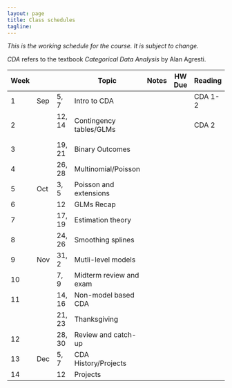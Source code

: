 ```yaml
---
layout: page
title: Class schedules
tagline: 
---
```


*This is the working schedule for the course. It is subject to change.*

_CDA_ refers to the textbook _Categorical Data Analysis_ by Alan Agresti.

Week |       |     | Topic   | Notes | HW Due | Reading
---- | ----- | --- | ------- | ----- |:------:| -------
 1   | Sep | 5, 7   | Intro to CDA |  || CDA 1-2
 2   |     | 12, 14  &nbsp;| Contingency tables/GLMs | || CDA 2
 3   |     | 19, 21 | Binary Outcomes | || 
 4   |     | 26, 28 | Multinomial/Poisson | || 
 5   | Oct | 3, 5   | Poisson and extensions | || 
 6   |     | 12     | GLMs Recap | || 
 7   |     | 17, 19 | Estimation theory | || 
 8   |     | 24, 26 | Smoothing splines | || 
 9   | Nov | 31, 2  | Mutli-level models | | |
 10  |     | 7, 9   | Midterm review and exam | || 
 11  |     | 14, 16 | Non-model based CDA | || 
     |     | 21, 23 | Thanksgiving | || 
 12  |     | 28, 30 | Review and catch-up | || 
 13  | Dec | 5, 7   | CDA History/Projects | || 
 14  |     | 12     | Projects | || 


<!--[Lec 1](../assets/slides/lec1-intro-CDA/lec1-intro-CDA.pdf)-->
